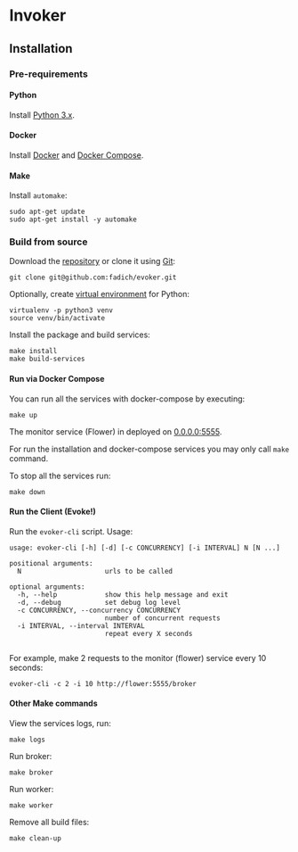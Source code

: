 # Invoker

## Installation

### Pre-requirements

#### Python

Install [Python 3.x](https://www.python.org/downloads/).

#### Docker

Install [Docker](https://www.digitalocean.com/community/tutorials/how-to-install-and-use-docker-on-ubuntu-20-04)
and [Docker Compose](https://docs.docker.com/compose/install/).

#### Make

Install `automake`:
```shell
sudo apt-get update
sudo apt-get install -y automake
```

### Build from source

Download the [repository](https://github.com/fadich/evoker)
  or clone it using [Git](https://git-scm.com/downloads):
```shell
git clone git@github.com:fadich/evoker.git
```

Optionally, create [virtual environment](https://realpython.com/python-virtual-environments-a-primer/) for Python:
```shell
virtualenv -p python3 venv
source venv/bin/activate
```

Install the package and build services:
```shell
make install
make build-services
```

#### Run via Docker Compose

You can run all the services with docker-compose by executing:
```shell
make up
```

The monitor service (Flower) in deployed on
  [0.0.0.0:5555](http://0.0.0.0:5555).

For run the installation and docker-compose services you may
  only call `make` command.

To stop all the services run:
```shell
make down
```

#### Run the Client (Evoke!)

Run the `evoker-cli` script. Usage:
```shell
usage: evoker-cli [-h] [-d] [-c CONCURRENCY] [-i INTERVAL] N [N ...]

positional arguments:
  N                     urls to be called

optional arguments:
  -h, --help            show this help message and exit
  -d, --debug           set debug log level
  -c CONCURRENCY, --concurrency CONCURRENCY
                        number of concurrent requests
  -i INTERVAL, --interval INTERVAL
                        repeat every X seconds


```

For example, make 2 requests to the monitor (flower) service
every 10 seconds:
```shell
evoker-cli -c 2 -i 10 http://flower:5555/broker
```

#### Other Make commands

View the services logs, run:
```shell
make logs
```

Run broker:
```shell
make broker
```

Run worker:
```shell
make worker
```

Remove all build files:
```shell
make clean-up
```
